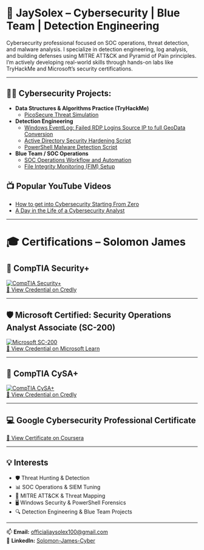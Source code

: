 # 🔐 JaySolex – Cybersecurity | Blue Team | Detection Engineering

Cybersecurity professional focused on SOC operations, threat detection, and malware analysis. I specialize in detection engineering, log analysis, and building defenses using MITRE ATT&CK and Pyramid of Pain principles. I’m actively developing real-world skills through hands-on labs like TryHackMe and Microsoft’s security certifications.

---

<h2>👨‍💻 Cybersecurity Projects:</h2>

- <b>Data Structures & Algorithms Practice (TryHackMe)</b>
  - [PicoSecure Threat Simulation](https://github.com/Jaysolex/PicoSecure-Threat-Simulation)
- <b>Detection Engineering</b>
  - [Windows EventLog: Failed RDP Logins Source IP to full GeoData Conversion]()
  - [Active Directory Security Hardening Script]()
  - [PowerShell Malware Detection Script]()
- <b>Blue Team / SOC Operations</b>
  - [SOC Operations Workflow and Automation]()
  - [File Integrity Monitoring (FIM) Setup]()

<h2>📺 Popular YouTube Videos</h2>

- [How to get into Cybersecurity Starting From Zero](https://www.youtube.com/watch?v=a83ASGn_V_s)
- [A Day in the Life of a Cybersecurity Analyst](https://www.youtube.com/watch?v=uHy3oM7NnoU)
  
---
# 🎓 Certifications – Solomon James

## 🔐 CompTIA Security+

[![CompTIA Security+](https://images.credly.com/size/110x110/images/74790a75-8451-400a-8536-92d792c5184a/CompTIA_Security_2Bce.png)](https://www.credly.com/go/F0u0033OW4upJMhoxeWTGg)  
[🔗 View Credential on Credly](https://www.credly.com/go/F0u0033OW4upJMhoxeWTGg)

---

## 🛡️ Microsoft Certified: Security Operations Analyst Associate (SC-200)

[![Microsoft SC-200](https://images.credly.com/size/110x110/images/f9584e10-bd48-4d71-8d5e-cbc4b4d56c67/image.png)](https://learn.microsoft.com/api/credentials/share/en-ca/SolomonJames-0854/CDDE6ED9AEE5271?sharingId=994121003D1FCBC)  
[🔗 View Credential on Microsoft Learn](https://learn.microsoft.com/api/credentials/share/en-ca/SolomonJames-0854/CDDE6ED9AEE5271?sharingId=994121003D1FCBC)

---

## 🧠 CompTIA CySA+

[![CompTIA CySA+](https://images.credly.com/badges/d60a07eb-2fff-44bf-aed9-6a653eecf4e6/linked_in?t=swobto)](https://www.credly.com/badges/d60a07eb-2fff-44bf-aed9-6a653eecf4e6/linked_in?t=swobto)  
[🔗 View Credential on Credly](https://www.credly.com/badges/d60a07eb-2fff-44bf-aed9-6a653eecf4e6/linked_in?t=swobto)

---

## 💻 Google Cybersecurity Professional Certificate

[🔗 View Certificate on Coursera](https://www.coursera.org/account/accomplishments/specialization/certificate/GQCT8OM2UZYN)

---

## 💡 Interests

- 🛡️ Threat Hunting & Detection  
- 📊 SOC Operations & SIEM Tuning  
- 🧠 MITRE ATT&CK & Threat Mapping  
- 🖥️ Windows Security & PowerShell Forensics  
- 🔍 Detection Engineering & Blue Team Projects  

---

📫 **Email:** officialjaysolex100@gmail.com  
🔗 **LinkedIn:** [Solomon-James-Cyber](https://www.linkedin.com/in/Solomon-James-Cyber)
